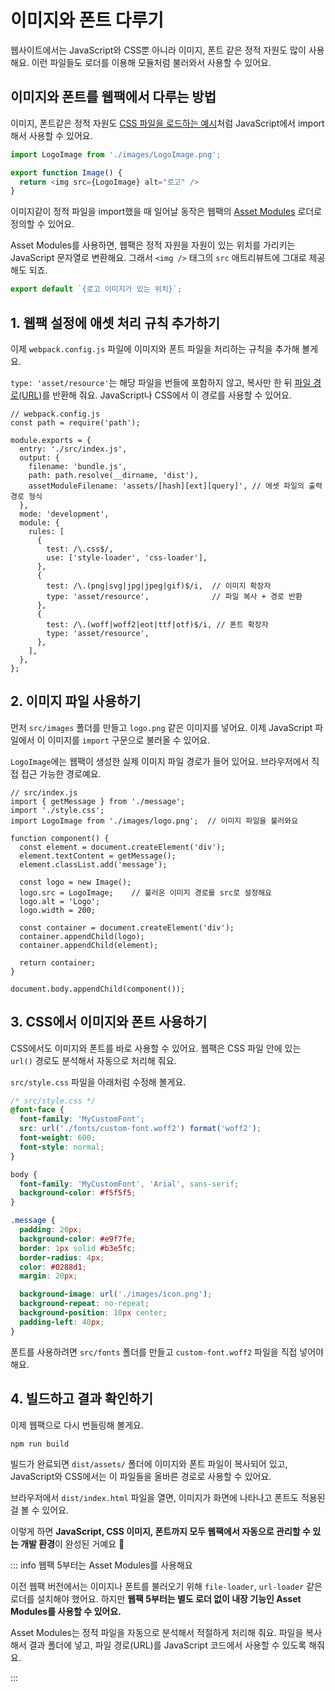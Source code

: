 # 이미지와 폰트 다루기

웹사이트에서는 JavaScript와 CSS뿐 아니라 이미지, 폰트 같은 정적 자원도 많이 사용해요. 이런 파일들도 로더를 이용해 모듈처럼 불러와서 사용할 수 있어요.

## 이미지와 폰트를 웹팩에서 다루는 방법

이미지, 폰트같은 정적 자원도 [CSS 파일을 로드하는 예시](./css.md)처럼 JavaScript에서 import해서 사용할 수 있어요.

```typescript
import LogoImage from './images/LogoImage.png';

export function Image() {
  return <img src={LogoImage} alt="로고" />
}
```

이미지같이 정적 파일을 import했을 때 일어날 동작은 웹팩의 [Asset Modules](https://webpack.js.org/guides/asset-modules/) 로더로 정의할 수 있어요.

Asset Modules를 사용하면, 웹팩은 정적 자원을 자원이 있는 위치를 가리키는 JavaScript 문자열로 변환해요. 
그래서 `<img />` 태그의 `src` 애트리뷰트에 그대로 제공해도 되죠.

```typescript
export default `{로고 이미지가 있는 위치}`;
```

## 1. 웹팩 설정에 애셋 처리 규칙 추가하기

이제 `webpack.config.js` 파일에 이미지와 폰트 파일을 처리하는 규칙을 추가해 볼게요.

`type: 'asset/resource'`는 해당 파일을 번들에 포함하지 않고, 복사만 한 뒤 [파일 경로(URL)](../reference/resolution.html#파일시스템-경로)를 반환해 줘요. JavaScript나 CSS에서 이 경로를 사용할 수 있어요.

```javascript{18-25}
// webpack.config.js
const path = require('path');

module.exports = {
  entry: './src/index.js',
  output: {
    filename: 'bundle.js',
    path: path.resolve(__dirname, 'dist'),
    assetModuleFilename: 'assets/[hash][ext][query]', // 에셋 파일의 출력 경로 형식
  },
  mode: 'development',
  module: {
    rules: [
      {
        test: /\.css$/,
        use: ['style-loader', 'css-loader'],
      },
      {
        test: /\.(png|svg|jpg|jpeg|gif)$/i,  // 이미지 확장자
        type: 'asset/resource',              // 파일 복사 + 경로 반환
      },
      {
        test: /\.(woff|woff2|eot|ttf|otf)$/i, // 폰트 확장자
        type: 'asset/resource',
      },
    ],
  },
};
```

## 2. 이미지 파일 사용하기

먼저 `src/images` 폴더를 만들고 `logo.png` 같은 이미지를 넣어요. 이제 JavaScript 파일에서 이 이미지를 `import` 구문으로 불러올 수 있어요.

`LogoImage`에는 웹팩이 생성한 실제 이미지 파일 경로가 들어 있어요. 브라우저에서 직접 접근 가능한 경로예요.

```javascript{4}
// src/index.js
import { getMessage } from './message';
import './style.css';
import LogoImage from './images/logo.png';  // 이미지 파일을 불러와요

function component() {
  const element = document.createElement('div');
  element.textContent = getMessage();
  element.classList.add('message');

  const logo = new Image();
  logo.src = LogoImage;    // 불러온 이미지 경로를 src로 설정해요
  logo.alt = 'Logo';
  logo.width = 200;

  const container = document.createElement('div');
  container.appendChild(logo);
  container.appendChild(element);

  return container;
}

document.body.appendChild(component());
```

## 3. CSS에서 이미지와 폰트 사용하기

CSS에서도 이미지와 폰트를 바로 사용할 수 있어요. 웹팩은 CSS 파일 안에 있는 `url()` 경로도 분석해서 자동으로 처리해 줘요.

`src/style.css` 파일을 아래처럼 수정해 볼게요.

```css
/* src/style.css */
@font-face {
  font-family: 'MyCustomFont';
  src: url('./fonts/custom-font.woff2') format('woff2');
  font-weight: 600;
  font-style: normal;
}

body {
  font-family: 'MyCustomFont', 'Arial', sans-serif;
  background-color: #f5f5f5;
}

.message {
  padding: 20px;
  background-color: #e9f7fe;
  border: 1px solid #b3e5fc;
  border-radius: 4px;
  color: #0288d1;
  margin: 20px;

  background-image: url('./images/icon.png');
  background-repeat: no-repeat;
  background-position: 10px center;
  padding-left: 40px;
}
```

폰트를 사용하려면 `src/fonts` 폴더를 만들고 `custom-font.woff2` 파일을 직접 넣어야 해요.

## 4. 빌드하고 결과 확인하기

이제 웹팩으로 다시 번들링해 볼게요.

```bash
npm run build
```

빌드가 완료되면 `dist/assets/` 폴더에 이미지와 폰트 파일이 복사되어 있고, JavaScript와 CSS에서는 이 파일들을 올바른 경로로 사용할 수 있어요.

브라우저에서 `dist/index.html` 파일을 열면, 이미지가 화면에 나타나고 폰트도 적용된 걸 볼 수 있어요.

이렇게 하면 **JavaScript, CSS 이미지, 폰트까지 모두 웹팩에서 자동으로 관리할 수 있는 개발 환경**이 완성된 거예요 🎉

::: info 웹팩 5부터는 Asset Modules를 사용해요

이전 웹팩 버전에서는 이미지나 폰트를 불러오기 위해 `file-loader`, `url-loader` 같은 로더를 설치해야 했어요. 하지만 **웹팩 5부터는 별도 로더 없이 내장 기능인 Asset Modules를 사용할 수 있어요.**

Asset Modules는 정적 파일을 자동으로 분석해서 적절하게 처리해 줘요. 파일을 복사해서 결과 폴더에 넣고, 파일 경로(URL)를 JavaScript 코드에서 사용할 수 있도록 해줘요.

:::